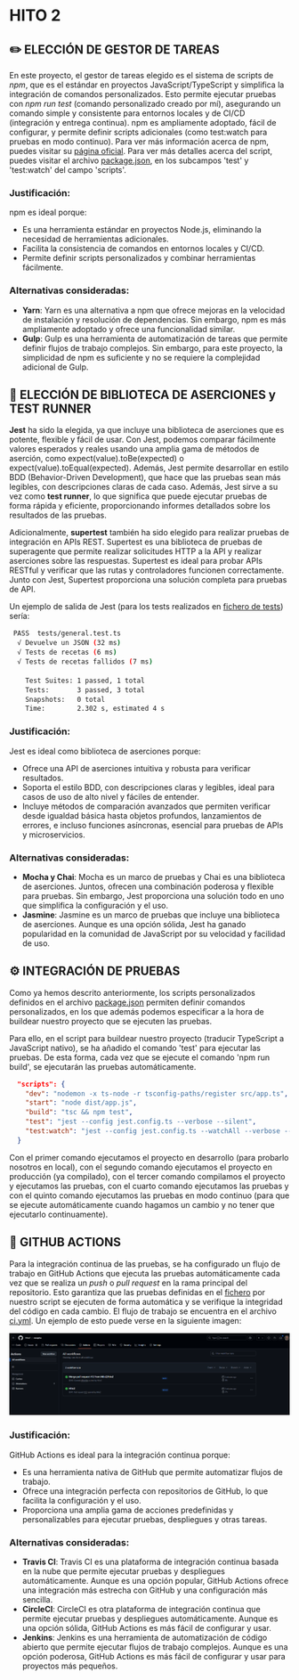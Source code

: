# HITO 2

## ✏️ ELECCIÓN DE GESTOR DE TAREAS

En este proyecto, el gestor de tareas elegido es el sistema de scripts de _npm_, que es el estándar en proyectos JavaScript/TypeScript y simplifica la integración de comandos personalizados. Esto permite ejecutar pruebas con _npm run test_ (comando personalizado creado por mí), asegurando un comando simple y consistente para entornos locales y de CI/CD (integración y entrega continua). npm es ampliamente adoptado, fácil de configurar, y permite definir scripts adicionales (como test:watch para pruebas en modo continuo). Para ver más información acerca de npm, puedes visitar su [página oficial](https://www.npmjs.com/). Para ver más detalles acerca del script, puedes visitar el archivo [package.json](../../package.json), en los subcampos 'test' y 'test:watch' del campo 'scripts'.

### Justificación:

npm es ideal porque:

- Es una herramienta estándar en proyectos Node.js, eliminando la necesidad de herramientas adicionales.
- Facilita la consistencia de comandos en entornos locales y CI/CD.
- Permite definir scripts personalizados y combinar herramientas fácilmente.

### Alternativas consideradas:

- **Yarn**: Yarn es una alternativa a npm que ofrece mejoras en la velocidad de instalación y resolución de dependencias. Sin embargo, npm es más ampliamente adoptado y ofrece una funcionalidad similar.
- **Gulp**: Gulp es una herramienta de automatización de tareas que permite definir flujos de trabajo complejos. Sin embargo, para este proyecto, la simplicidad de npm es suficiente y no se requiere la complejidad adicional de Gulp.

## 🧾 ELECCIÓN DE BIBLIOTECA DE ASERCIONES y TEST RUNNER

**Jest** ha sido la elegida, ya que incluye una biblioteca de aserciones que es potente, flexible y fácil de usar. Con Jest, podemos comparar fácilmente valores esperados y reales usando una amplia gama de métodos de aserción, como expect(value).toBe(expected) o expect(value).toEqual(expected). Además, Jest permite desarrollar en estilo BDD (Behavior-Driven Development), que hace que las pruebas sean más legibles, con descripciones claras de cada caso. Además, Jest sirve a su vez como **test runner**, lo que significa que puede ejecutar pruebas de forma rápida y eficiente, proporcionando informes detallados sobre los resultados de las pruebas.

Adicionalmente, **supertest** también ha sido elegido para realizar pruebas de integración en APIs REST. Supertest es una biblioteca de pruebas de superagente que permite realizar solicitudes HTTP a la API y realizar aserciones sobre las respuestas. Supertest es ideal para probar APIs RESTful y verificar que las rutas y controladores funcionen correctamente. Junto con Jest, Supertest proporciona una solución completa para pruebas de API.

Un ejemplo de salida de Jest (para los tests realizados en [fichero de tests](../../tests/general.test.ts)) sería:

```bash
 PASS  tests/general.test.ts
  √ Devuelve un JSON (32 ms)
  √ Tests de recetas (6 ms)
  √ Tests de recetas fallidos (7 ms)

    Test Suites: 1 passed, 1 total
    Tests:       3 passed, 3 total
    Snapshots:   0 total
    Time:        2.302 s, estimated 4 s
```

### Justificación:

Jest es ideal como biblioteca de aserciones porque:

- Ofrece una API de aserciones intuitiva y robusta para verificar resultados.
- Soporta el estilo BDD, con descripciones claras y legibles, ideal para casos de uso de alto nivel y fáciles de entender.
- Incluye métodos de comparación avanzados que permiten verificar desde igualdad básica hasta objetos profundos, lanzamientos de errores, e incluso funciones asíncronas, esencial para pruebas de APIs y microservicios.

### Alternativas consideradas:

- **Mocha y Chai**: Mocha es un marco de pruebas y Chai es una biblioteca de aserciones. Juntos, ofrecen una combinación poderosa y flexible para pruebas. Sin embargo, Jest proporciona una solución todo en uno que simplifica la configuración y el uso.
- **Jasmine**: Jasmine es un marco de pruebas que incluye una biblioteca de aserciones. Aunque es una opción sólida, Jest ha ganado popularidad en la comunidad de JavaScript por su velocidad y facilidad de uso.

## ⚙️ INTEGRACIÓN DE PRUEBAS

Como ya hemos descrito anteriormente, los scripts personalizados definidos en el archivo [package.json](../../package.json) permiten definir comandos personalizados, en los que además podemos especificar a la hora de buildear nuestro proyecto que se ejecuten las pruebas.

Para ello, en el script para buildear nuestro proyecto (traducir TypeScript a JavaScript nativo), se ha añadido el comando 'test' para ejecutar las pruebas. De esta forma, cada vez que se ejecute el comando 'npm run build', se ejecutarán las pruebas automáticamente.

```json
  "scripts": {
    "dev": "nodemon -x ts-node -r tsconfig-paths/register src/app.ts",
    "start": "node dist/app.js",
    "build": "tsc && npm test",
    "test": "jest --config jest.config.ts --verbose --silent",
    "test:watch": "jest --config jest.config.ts --watchAll --verbose --silent"
  }
```

Con el primer comando ejecutamos el proyecto en desarrollo (para probarlo nosotros en local), con el segundo comando ejecutamos el proyecto en producción (ya compilado), con el tercer comando compilamos el proyecto y ejecutamos las pruebas, con el cuarto comando ejecutamos las pruebas y con el quinto comando ejecutamos las pruebas en modo continuo (para que se ejecute automáticamente cuando hagamos un cambio y no tener que ejecutarlo continuamente).

## 🦾 GITHUB ACTIONS

Para la integración continua de las pruebas, se ha configurado un flujo de trabajo en GitHub Actions que ejecuta las pruebas automáticamente cada vez que se realiza un _push_ o _pull request_ en la rama principal del repositorio. Esto garantiza que las pruebas definidas en el [fichero](../../tests/general.test.ts) por nuestro script se ejecuten de forma automática y se verifique la integridad del código en cada cambio. El flujo de trabajo se encuentra en el archivo [ci.yml](../../.github/workflows/ci.yml). Un ejemplo de esto puede verse en la siguiente imagen:

![GitHub Actions](../../img/github_actions.png)

### Justificación:

GitHub Actions es ideal para la integración continua porque:

- Es una herramienta nativa de GitHub que permite automatizar flujos de trabajo.
- Ofrece una integración perfecta con repositorios de GitHub, lo que facilita la configuración y el uso.
- Proporciona una amplia gama de acciones predefinidas y personalizables para ejecutar pruebas, despliegues y otras tareas.

### Alternativas consideradas:

- **Travis CI**: Travis CI es una plataforma de integración continua basada en la nube que permite ejecutar pruebas y despliegues automáticamente. Aunque es una opción popular, GitHub Actions ofrece una integración más estrecha con GitHub y una configuración más sencilla.
- **CircleCI**: CircleCI es otra plataforma de integración continua que permite ejecutar pruebas y despliegues automáticamente. Aunque es una opción sólida, GitHub Actions es más fácil de configurar y usar.
- **Jenkins**: Jenkins es una herramienta de automatización de código abierto que permite ejecutar flujos de trabajo complejos. Aunque es una opción poderosa, GitHub Actions es más fácil de configurar y usar para proyectos más pequeños.
